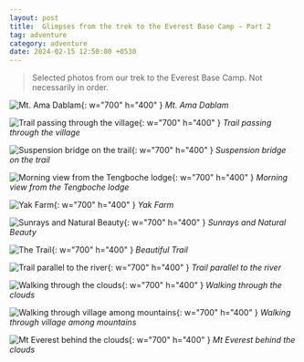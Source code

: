 ```yaml
---
layout: post
title:  Glimpses from the trek to the Everest Base Camp - Part 2
tag: adventure
category: adventure
date: 2024-02-15 12:50:00 +0530
---
```


> Selected photos from our trek to the Everest Base Camp. Not necessarily in order.

![Mt. Ama Dablam](/assets/img/posts/2024-02-15/3D1CE2EC-9C94-480E-BE7A-126A6886D5C1.jpeg){: w="700" h="400" }
_Mt. Ama Dablam_

![Trail passing through the village](/assets/img/posts/2024-02-15/4E830FD3-2A18-4E77-98EB-CC7F90A36774.jpeg){: w="700" h="400" }
_Trail passing through the village_

![Suspension bridge on the trail](/assets/img/posts/2024-02-15/57F7F11D-B270-4EAE-A16A-369B9B7659E3.jpeg){: w="700" h="400" }
_Suspension bridge on the trail_

![Morning view from the Tengboche lodge](/assets/img/posts/2024-02-15/B9C20834-0C60-4B74-94CC-7E1518FEBD22.jpeg){: w="700" h="400" }
_Morning view from the Tengboche lodge_

![Yak Farm](/assets/img/posts/2024-02-15/7AD2C87B-C276-4BA5-9F93-55E0C6A0D531.jpeg){: w="700" h="400" }
_Yak Farm_

![Sunrays and Natural Beauty](/assets/img/posts/2024-02-15/9D12D096-B370-41A9-818A-1C78B2D2B505.jpeg){: w="700" h="400" }
_Sunrays and Natural Beauty_

![The Trail](/assets/img/posts/2024-02-15/A40E8038-6FA4-4B01-97C6-5BB1CCF2D493.jpeg){: w="700" h="400" }
_Beautiful Trail_

![Trail parallel to the river](/assets/img/posts/2024-02-15/A9362BA6-1241-40B9-876D-2F0150B65771.jpeg){: w="700" h="400" }
_Trail parallel to the river_

![Walking through the clouds](/assets/img/posts/2024-02-15/CC571627-9659-401B-9B9B-9D827D00BFC4.jpeg){: w="700" h="400" }
_Walking through the clouds_

![Walking through village among mountains](/assets/img/posts/2024-02-15/EC3DDA02-8404-41DA-8ACF-4583FA555C66.jpeg){: w="700" h="400" }
_Walking through village among mountains_

![Mt Everest behind the clouds](/assets/img/posts/2024-02-15/5A108FC1-D96D-47CE-A944-92CEAEADCB85.jpeg){: w="700" h="400" }
_Mt Everest behind the clouds_
